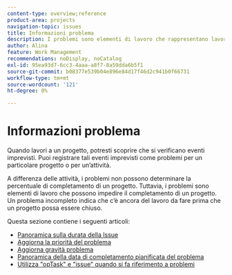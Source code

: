 ```yaml
---
content-type: overview;reference
product-area: projects
navigation-topic: issues
title: Informazioni problema
description: I problemi sono elementi di lavoro che rappresentano lavoro imprevisto o non pianificato in un progetto. Gli articoli seguenti contengono informazioni sui problemi.
author: Alina
feature: Work Management
recommendations: noDisplay, noCatalog
exl-id: 95ea93d7-6cc3-4aaa-a8f7-8a59dda6b5f1
source-git-commit: b08377e539b04e896e84d17f46d2c941b0f66731
workflow-type: tm+mt
source-wordcount: '121'
ht-degree: 0%

---
```


# Informazioni problema

Quando lavori a un progetto, potresti scoprire che si verificano eventi imprevisti. Puoi registrare tali eventi imprevisti come problemi per un particolare progetto o per un’attività.

A differenza delle attività, i problemi non possono determinare la percentuale di completamento di un progetto. Tuttavia, i problemi sono elementi di lavoro che possono impedire il completamento di un progetto. Un problema incompleto indica che c’è ancora del lavoro da fare prima che un progetto possa essere chiuso.

Questa sezione contiene i seguenti articoli:

* [Panoramica sulla durata della Issue](../../../manage-work/issues/issue-information/issue-duration.md)
* [Aggiorna la priorità del problema](../../../manage-work/issues/issue-information/update-issue-priority.md)
* [Aggiorna gravità problema](../../../manage-work/issues/issue-information/update-issue-severity.md)
* [Panoramica della data di completamento pianificata del problema](../../../manage-work/issues/issue-information/issue-planned-completion-date.md)
* [Utilizza &quot;opTask&quot; e &quot;issue&quot; quando si fa riferimento a problemi](../../../manage-work/issues/issue-information/use-optask-instead-of-issue.md)
